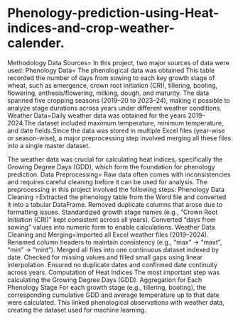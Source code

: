 # Phenology-prediction-using-Heat-indices-and-crop-weather-calender.

 Methodology
Data Sources= In this project, two major sources of data were used:
Phenology Data= The phenological data was obtained 
This table recorded the number of days from sowing to each key growth stage of wheat, such as emergence, crown root initiation (CRI), tillering, booting, flowering, anthesis/flowering, milking, dough, and maturity.
The data spanned five cropping seasons (2019–20 to 2023–24), making it possible to analyze stage durations across years under different weather conditions.
Weather Data=Daily weather data was obtained for the years 2019–2024.The dataset included maximum temperature, minimum temperature, and date fields.Since the data was stored in multiple Excel files (year-wise or season-wise), a major preprocessing step involved merging all these files into a single master dataset.

The weather data was crucial for calculating heat indices, specifically the Growing Degree Days (GDD), which form the foundation for phenology prediction.
Data Preprocessing= Raw data often comes with inconsistencies and requires careful cleaning before it can be used for analysis. The preprocessing in this project involved the following steps:
Phenology Data Cleaning =Extracted the phenology table from the Word file and converted it into a tabular DataFrame.
Removed duplicate columns that arose due to formatting issues.
Standardized growth stage names (e.g., “Crown Root Initiation (CRI)” kept consistent across all years).
Converted “days from sowing” values into numeric form to enable calculations.
Weather Data Cleaning and Merging=Imported all Excel weather files (2019–2024).
Renamed column headers to maintain consistency (e.g., “max” → “maxt”, “min” → “mint”).
Merged all files into one continuous dataset indexed by date.
Checked for missing values and filled small gaps using linear interpolation.
Ensured no duplicate dates and confirmed date continuity across years.
Computation of Heat Indices
The most important step was calculating the Growing Degree Days (GDD).
Aggregation for Each Phenology Stage
For each growth stage (e.g., tillering, booting), the corresponding cumulative GDD and average temperature up to that date were calculated.
This linked phenological observations with weather data, creating the dataset used for machine learning.
